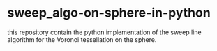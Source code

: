 # sweep_algo-on-sphere-in-python
this repository contain the python implementation of the sweep line algorithm for the Voronoi tessellation on the sphere. 
